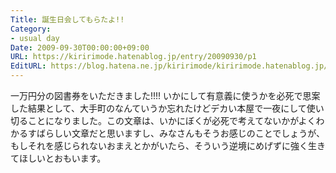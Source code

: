 ```yaml
---
Title: 誕生日会してもらたよ!!
Category:
- usual day
Date: 2009-09-30T00:00:00+09:00
URL: https://kiririmode.hatenablog.jp/entry/20090930/p1
EditURL: https://blog.hatena.ne.jp/kiririmode/kiririmode.hatenablog.jp/atom/entry/8454420450078212558
---
```



一万円分の図書券をいただきました!!!! 
いかにして有意義に使うかを必死で思案した結果として、大手町のなんていうか忘れたけどデカい本屋で一夜にして使い切ることになりました。この文章は、いかにぼくが必死で考えてないかがよくわかるすばらしい文章だと思いますし、みなさんもそうお感じのことでしょうが、もしそれを感じられないおまえとかがいたら、そういう逆境にめげずに強く生きてほしいとおもいます。
